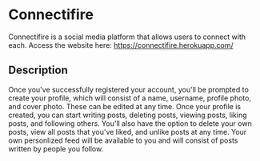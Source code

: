 # Connectifire

Connectifire is a social media platform that allows users to connect with each.
Access the website here: https://connectifire.herokuapp.com/

## Description

Once you've successfully registered your account, you'll be prompted to create your profile, which will consist of a name, username, profile photo, and cover photo. These can be edited at any time. Once your profile is created, you can start writing posts, deleting posts, viewing posts, liking posts, and following others. You'll also have the option to delete your own posts, view all posts that you've liked, and unlike posts at any time. Your own personlized feed will be available to you and will consist of posts written by people you follow.